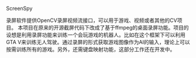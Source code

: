 ScreenSpy

录屏软件提供OpenCV录屏视频流接口，可以用于游戏、视频或者其他的CV项目。 本项目在原来的开源截屏代码下改成了基于ffmpeg的桌面录屏功能。项目的设想是利用录屏功能来训练一个会玩游戏的机器人。比如在这个框架下可以利用GTA V来训练无人驾驶。通过录屏的形式获取游戏图像作为AI的输入，理论上可以按需训练所有的游戏。另外，还需键盘映射功能，这部分工作还在开发中。

